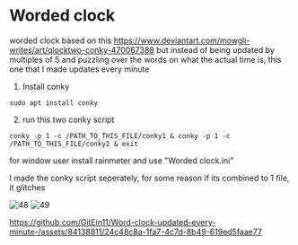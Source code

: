 # Worded clock

worded clock based on this https://www.deviantart.com/mowgli-writes/art/qlocktwo-conky-470067388 but instead of being updated by multiples of 5 and puzzling over the words on what the actual time is, this one that I made updates every minute

1. Install conky
```
sudo apt install conky
```
2. run this two conky script
```
conky -p 1 -c /PATH_TO_THIS_FILE/conky1 & conky -p 1 -c /PATH_TO_THIS_FILE/conky2 & exit
```
for window user install rainmeter and use "Worded clock.ini"

I made the conky script seperately, for some reason if its combined to 1 file, it glitches

![48](https://github.com/GitEin11/Word-clock-updated-every-minute-/assets/84138811/2d86f019-e40f-4333-b4db-99e60a5471a4)
![49](https://github.com/GitEin11/Word-clock-updated-every-minute-/assets/84138811/3e98ace0-3d92-4b3b-b2eb-3eb7a4646828)



https://github.com/GitEin11/Word-clock-updated-every-minute-/assets/84138811/24c48c8a-1fa7-4c7d-8b49-619ed5faae77
